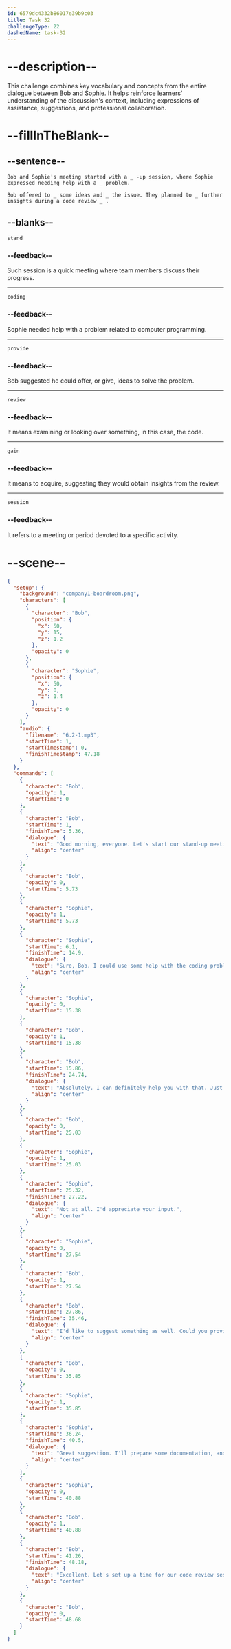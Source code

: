 ```yaml
---
id: 6579dc4332b86017e39b9c03
title: Task 32
challengeType: 22
dashedName: task-32
---
```


<!--
AUDIO REFERENCE: 
Entire dialogue between Bob and Sophie.
-->

# --description--

This challenge combines key vocabulary and concepts from the entire dialogue between Bob and Sophie. It helps reinforce learners' understanding of the discussion's context, including expressions of assistance, suggestions, and professional collaboration.

# --fillInTheBlank--

## --sentence--

`Bob and Sophie's meeting started with a _ -up session, where Sophie expressed needing help with a _ problem.`

`Bob offered to _ some ideas and _ the issue. They planned to _ further insights during a code review _ .`

## --blanks--

`stand`

### --feedback--

Such session is a quick meeting where team members discuss their progress.

---

`coding`

### --feedback--

Sophie needed help with a problem related to computer programming.

---

`provide`

### --feedback--

Bob suggested he could offer, or give, ideas to solve the problem.

---

`review`

### --feedback--

It means examining or looking over something, in this case, the code.

---

`gain`

### --feedback--

It means to acquire, suggesting they would obtain insights from the review.

---

`session`

### --feedback--

It refers to a meeting or period devoted to a specific activity.

# --scene--

```json
{
  "setup": {
    "background": "company1-boardroom.png",
    "characters": [
      {
        "character": "Bob",
        "position": {
          "x": 50,
          "y": 15,
          "z": 1.2
        },
        "opacity": 0
      },
      {
        "character": "Sophie",
        "position": {
          "x": 50,
          "y": 0,
          "z": 1.4
        },
        "opacity": 0
      }
    ],
    "audio": {
      "filename": "6.2-1.mp3",
      "startTime": 1,
      "startTimestamp": 0,
      "finishTimestamp": 47.18
    }
  },
  "commands": [
    {
      "character": "Bob",
      "opacity": 1,
      "startTime": 0
    },
    {
      "character": "Bob",
      "startTime": 1,
      "finishTime": 5.36,
      "dialogue": {
        "text": "Good morning, everyone. Let's start our stand-up meeting. Sophie, can you begin?",
        "align": "center"
      }
    },
    {
      "character": "Bob",
      "opacity": 0,
      "startTime": 5.73
    },
    {
      "character": "Sophie",
      "opacity": 1,
      "startTime": 5.73
    },
    {
      "character": "Sophie",
      "startTime": 6.1,
      "finishTime": 14.9,
      "dialogue": {
        "text": "Sure, Bob. I could use some help with the coding problem. I've been working on it for a while, and I may need a fresh pair of eyes to look at the code. Could you take a look at it after the meeting?",
        "align": "center"
      }
    },
    {
      "character": "Sophie",
      "opacity": 0,
      "startTime": 15.38
    },
    {
      "character": "Bob",
      "opacity": 1,
      "startTime": 15.38
    },
    {
      "character": "Bob",
      "startTime": 15.86,
      "finishTime": 24.74,
      "dialogue": {
        "text": "Absolutely. I can definitely help you with that. Just share the code with me, and I'll check it out. I might have a few ideas on how to approach this issue. Mind if I call you later?",
        "align": "center"
      }
    },
    {
      "character": "Bob",
      "opacity": 0,
      "startTime": 25.03
    },
    {
      "character": "Sophie",
      "opacity": 1,
      "startTime": 25.03
    },
    {
      "character": "Sophie",
      "startTime": 25.32,
      "finishTime": 27.22,
      "dialogue": {
        "text": "Not at all. I'd appreciate your input.",
        "align": "center"
      }
    },
    {
      "character": "Sophie",
      "opacity": 0,
      "startTime": 27.54
    },
    {
      "character": "Bob",
      "opacity": 1,
      "startTime": 27.54
    },
    {
      "character": "Bob",
      "startTime": 27.86,
      "finishTime": 35.46,
      "dialogue": {
        "text": "I'd like to suggest something as well. Could you provide more details about the problem so we can brainstorm some potential solutions during the review?",
        "align": "center"
      }
    },
    {
      "character": "Bob",
      "opacity": 0,
      "startTime": 35.85
    },
    {
      "character": "Sophie",
      "opacity": 1,
      "startTime": 35.85
    },
    {
      "character": "Sophie",
      "startTime": 36.24,
      "finishTime": 40.5,
      "dialogue": {
        "text": "Great suggestion. I'll prepare some documentation, and we can discuss it during the code review.",
        "align": "center"
      }
    },
    {
      "character": "Sophie",
      "opacity": 0,
      "startTime": 40.88
    },
    {
      "character": "Bob",
      "opacity": 1,
      "startTime": 40.88
    },
    {
      "character": "Bob",
      "startTime": 41.26,
      "finishTime": 48.18,
      "dialogue": {
        "text": "Excellent. Let's set up a time for our code review session. When is best for you? I'm sure we'll gain some valuable insights from our discussion.",
        "align": "center"
      }
    },
    {
      "character": "Bob",
      "opacity": 0,
      "startTime": 48.68
    }
  ]
}
```
